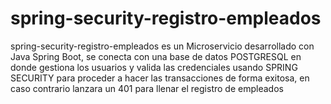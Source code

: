 # spring-security-registro-empleados
spring-security-registro-empleados es un Microservicio desarrollado con Java Spring Boot, se conecta con una base de datos POSTGRESQL en donde gestiona los usuarios y valida las credenciales usando SPRING SECURITY para proceder a hacer las transacciones de forma exitosa, en caso contrario lanzara un 401  para llenar el registro de empleados
